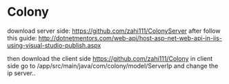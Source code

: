 # Colony

download server side:
https://github.com/zahi111/ColonyServer
after follow this guide:
http://dotnetmentors.com/web-api/host-asp-net-web-api-in-iis-using-visual-studio-publish.aspx

then download the client side 
https://github.com/zahi111/Colony
in client side go to /app/src/main/java/com/colony/model/ServerIp
and change the ip server..

